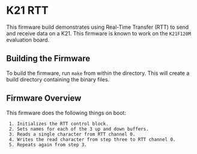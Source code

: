# K21 RTT

This firmware build demonstrates using Real-Time Transfer (RTT) to send and
receive data on a K21.  This firmware is known to work on the `K21F120M`
evaluation board.

## Building the Firmware

To build the firmware, run `make` from within the directory.  This will create
a build directory containing the binary files.

## Firmware Overview

This firmware does the following things on boot:

     1. Initializes the RTT control block.
     2. Sets names for each of the 3 up and down buffers.
     3. Reads a single character from RTT channel 0.
     4. Writes the read character from step three to RTT channel 0.
     5. Repeats again from step 3.
